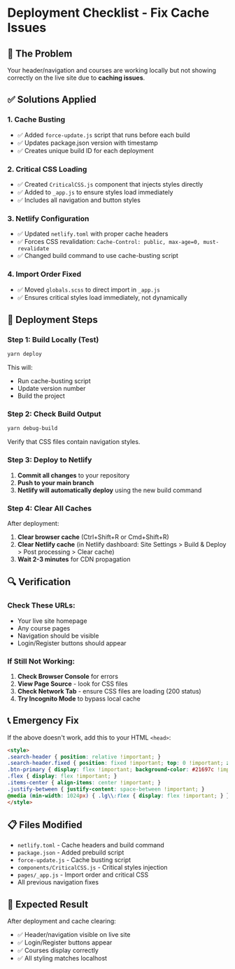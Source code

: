 # Deployment Checklist - Fix Cache Issues

## 🚨 The Problem
Your header/navigation and courses are working locally but not showing correctly on the live site due to **caching issues**.

## ✅ Solutions Applied

### 1. Cache Busting
- ✅ Added `force-update.js` script that runs before each build
- ✅ Updates package.json version with timestamp
- ✅ Creates unique build ID for each deployment

### 2. Critical CSS Loading
- ✅ Created `CriticalCSS.js` component that injects styles directly
- ✅ Added to `_app.js` to ensure styles load immediately
- ✅ Includes all navigation and button styles

### 3. Netlify Configuration
- ✅ Updated `netlify.toml` with proper cache headers
- ✅ Forces CSS revalidation: `Cache-Control: public, max-age=0, must-revalidate`
- ✅ Changed build command to use cache-busting script

### 4. Import Order Fixed
- ✅ Moved `globals.scss` to direct import in `_app.js`
- ✅ Ensures critical styles load immediately, not dynamically

## 🚀 Deployment Steps

### Step 1: Build Locally (Test)
```bash
yarn deploy
```
This will:
- Run cache-busting script
- Update version number
- Build the project

### Step 2: Check Build Output
```bash
yarn debug-build
```
Verify that CSS files contain navigation styles.

### Step 3: Deploy to Netlify
1. **Commit all changes** to your repository
2. **Push to your main branch**
3. **Netlify will automatically deploy** using the new build command

### Step 4: Clear All Caches
After deployment:
1. **Clear browser cache** (Ctrl+Shift+R or Cmd+Shift+R)
2. **Clear Netlify cache** (in Netlify dashboard: Site Settings > Build & Deploy > Post processing > Clear cache)
3. **Wait 2-3 minutes** for CDN propagation

## 🔍 Verification

### Check These URLs:
- Your live site homepage
- Any course pages
- Navigation should be visible
- Login/Register buttons should appear

### If Still Not Working:

1. **Check Browser Console** for errors
2. **View Page Source** - look for CSS files
3. **Check Network Tab** - ensure CSS files are loading (200 status)
4. **Try Incognito Mode** to bypass local cache

## 📞 Emergency Fix

If the above doesn't work, add this to your HTML `<head>`:

```html
<style>
.search-header { position: relative !important; }
.search-header.fixed { position: fixed !important; top: 0 !important; z-index: 30 !important; }
.btn-primary { display: flex !important; background-color: #21697c !important; color: white !important; padding: 0.75rem 2.75rem !important; border-radius: 9999px !important; }
.flex { display: flex !important; }
.items-center { align-items: center !important; }
.justify-between { justify-content: space-between !important; }
@media (min-width: 1024px) { .lg\\:flex { display: flex !important; } }
</style>
```

## 📋 Files Modified
- `netlify.toml` - Cache headers and build command
- `package.json` - Added prebuild script
- `force-update.js` - Cache busting script
- `components/CriticalCSS.js` - Critical styles injection
- `pages/_app.js` - Import order and critical CSS
- All previous navigation fixes

## 🎯 Expected Result
After deployment and cache clearing:
- ✅ Header/navigation visible on live site
- ✅ Login/Register buttons appear
- ✅ Courses display correctly
- ✅ All styling matches localhost